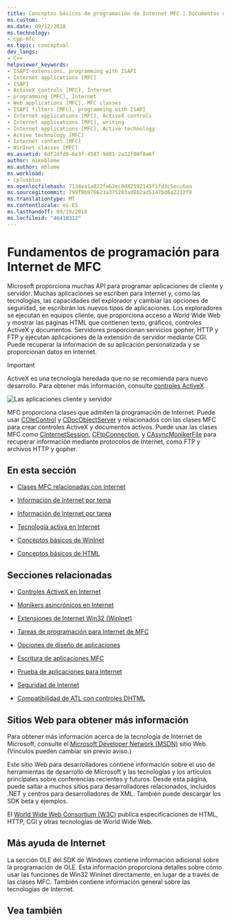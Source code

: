 ```yaml
---
title: Conceptos básicos de programación de Internet MFC | Documentos de Microsoft
ms.custom: ''
ms.date: 09/12/2018
ms.technology:
- cpp-mfc
ms.topic: conceptual
dev_langs:
- C++
helpviewer_keywords:
- ISAPI extensions, programming with ISAPI
- Internet applications [MFC]
- ISAPI
- ActiveX controls [MFC], Internet
- programming [MFC], Internet
- Web applications [MFC], MFC classes
- ISAPI filters [MFC], programming with ISAPI
- Internet applications [MFC], ActiveX controls
- Internet applications [MFC], writing
- Internet applications [MFC], Active technology
- Active technology [MFC]
- Internet content [MFC]
- WinInet classes [MFC]
ms.assetid: 6df2dfd0-6e3f-4587-9d01-2a32f00f8a6f
author: mikeblome
ms.author: mblome
ms.workload:
- cplusplus
ms.openlocfilehash: 7134ea1a822fa61ec0d82592145f1fd3c5ecc6aa
ms.sourcegitcommit: 799f9b976623a375203ad8b2ad5147bd6a2212f0
ms.translationtype: MT
ms.contentlocale: es-ES
ms.lasthandoff: 09/19/2018
ms.locfileid: "46418312"
---
```

# <a name="mfc-internet-programming-basics"></a>Fundamentos de programación para Internet de MFC

Microsoft proporciona muchas API para programar aplicaciones de cliente y servidor. Muchas aplicaciones se escriben para Internet y, como las tecnologías, las capacidades del explorador y cambiar las opciones de seguridad, se escribirán los nuevos tipos de aplicaciones. Los exploradores se ejecutan en equipos cliente, que proporciona acceso a World Wide Web y mostrar las páginas HTML que contienen texto, gráficos, controles ActiveX y documentos. Servidores proporcionan servicios gopher, HTTP y FTP y ejecutan aplicaciones de la extensión de servidor mediante CGI. Puede recuperar la información de su aplicación personalizada y se proporcionan datos en Internet.

>[!IMPORTANT]
> ActiveX es una tecnología heredada que no se recomienda para nuevo desarrollo. Para obtener más información, consulte [controles ActiveX](activex-controls.md).

![Las aplicaciones cliente y servidor](../mfc/media/vc38bq1.gif "vc38bq1")

MFC proporciona clases que admiten la programación de Internet. Puede usar [COleControl](../mfc/reference/colecontrol-class.md) y [CDocObjectServer](../mfc/reference/cdocobjectserver-class.md) y relacionados con las clases MFC para crear controles ActiveX y documentos activos. Puede usar las clases MFC como [CInternetSession](../mfc/reference/cinternetsession-class.md), [CFtpConnection](../mfc/reference/cftpconnection-class.md), y [CAsyncMonikerFile](../mfc/reference/casyncmonikerfile-class.md) para recuperar información mediante protocolos de Internet, como FTP y archivos HTTP y gopher.

## <a name="in-this-section"></a>En esta sección

- [Clases MFC relacionadas con Internet](../mfc/internet-related-mfc-classes.md)

- [Información de Internet por tema](../mfc/internet-information-by-topic.md)

- [Información de Internet por tarea](../mfc/internet-information-by-task.md)

- [Tecnología activa en Internet](../mfc/active-technology-on-the-internet.md)

- [Conceptos básicos de WinInet](../mfc/wininet-basics.md)

- [Conceptos básicos de HTML](../mfc/html-basics.md)

## <a name="related-sections"></a>Secciones relacionadas

- [Controles ActiveX en Internet](../mfc/activex-controls-on-the-internet.md)

- [Monikers asincrónicos en Internet](../mfc/asynchronous-monikers-on-the-internet.md)

- [Extensiones de Internet Win32 (WinInet)](../mfc/win32-internet-extensions-wininet.md)

- [Tareas de programación para Internet de MFC](../mfc/mfc-internet-programming-tasks.md)

- [Opciones de diseño de aplicaciones](../mfc/application-design-choices.md)

- [Escritura de aplicaciones MFC](../mfc/writing-mfc-applications.md)

- [Prueba de aplicaciones para Internet](../mfc/testing-internet-applications.md)

- [Seguridad de Internet](../mfc/internet-security-cpp.md)

- [Compatibilidad de ATL con controles DHTML](../atl/atl-support-for-dhtml-controls.md)

##  <a name="_core_web_sites_for_more_information"></a> Sitios Web para obtener más información

Para obtener más información acerca de la tecnología de Internet de Microsoft, consulte el [Microsoft Developer Network (MSDN)](http://go.microsoft.com/fwlink/p/?linkid=56322) sitio Web. (Vínculos pueden cambiar sin previo aviso.)

Este sitio Web para desarrolladores contiene información sobre el uso de herramientas de desarrollo de Microsoft y las tecnologías y los artículos principales sobre conferencias recientes y futuros. Desde esta página, puede saltar a muchos sitios para desarrolladores relacionados, incluidos .NET y centros para desarrolladores de XML. También puede descargar los SDK beta y ejemplos.

El [World Wide Web Consortium (W3C)](http://go.microsoft.com/fwlink/p/?linkid=37125) publica especificaciones de HTML, HTTP, CGI y otras tecnologías de World Wide Web.

##  <a name="_core_more_internet_help"></a> Más ayuda de Internet

La sección OLE del SDK de Windows contiene información adicional sobre la programación de OLE. Esta información proporciona detalles sobre cómo usar las funciones de Win32 WinInet directamente, en lugar de a través de las clases MFC. También contiene información general sobre las tecnologías de Internet.

## <a name="see-also"></a>Vea también



